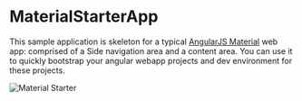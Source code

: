 # MaterialStarterApp

This sample application is skeleton for a typical [AngularJS Material](http://angularjs.org/) web app: comprised of a Side navigation area and a content area. You can use it to quickly bootstrap your angular webapp projects and dev environment for these
projects.
<br/>

![Material Starter](https://cloud.githubusercontent.com/assets/210413/6428195/7a0c5386-bf5e-11e4-9989-ab68843b6852.png)


<br/>

